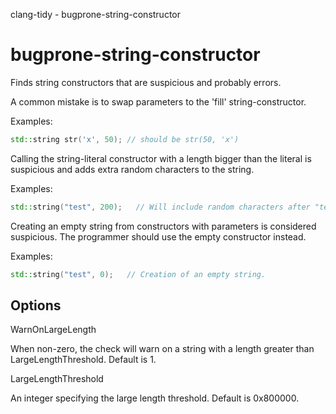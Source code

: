 clang-tidy - bugprone-string-constructor

</div>

# bugprone-string-constructor

Finds string constructors that are suspicious and probably errors.

A common mistake is to swap parameters to the 'fill' string-constructor.

Examples:

``` c++
std::string str('x', 50); // should be str(50, 'x')
```

Calling the string-literal constructor with a length bigger than the
literal is suspicious and adds extra random characters to the string.

Examples:

``` c++
std::string("test", 200);   // Will include random characters after "test".
```

Creating an empty string from constructors with parameters is considered
suspicious. The programmer should use the empty constructor instead.

Examples:

``` c++
std::string("test", 0);   // Creation of an empty string.
```

## Options

<div class="option">

WarnOnLargeLength

When non-zero, the check will warn on a string with a length greater
than <span class="title-ref">LargeLengthThreshold</span>. Default is
<span class="title-ref">1</span>.

</div>

<div class="option">

LargeLengthThreshold

An integer specifying the large length threshold. Default is
<span class="title-ref">0x800000</span>.

</div>
